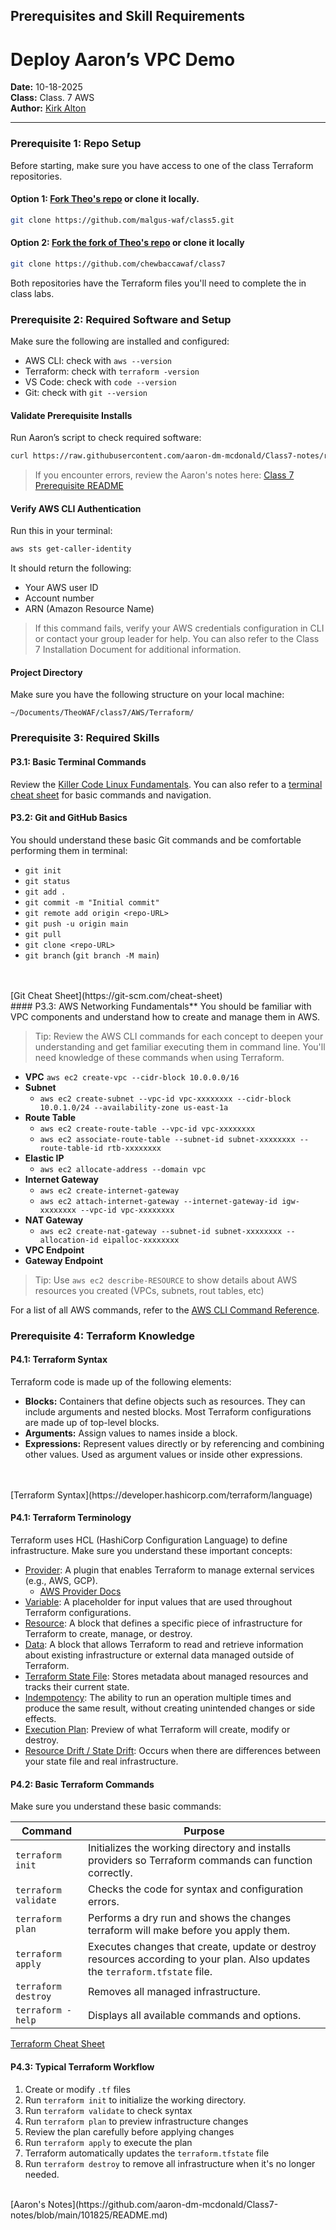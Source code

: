 ## Prerequisites and Skill Requirements

# Deploy Aaron’s VPC Demo
**Date:** 10-18-2025
<br>
**Class:** Class. 7 AWS
<br>
**Author:** [Kirk Alton](https://github.com/KirkAlton-Class7)

---
### Prerequisite 1: **Repo Setup**
Before starting, make sure you have access to one of the class Terraform repositories.  
#### Option 1: [Fork Theo's repo](https://github.com/malgus-waf/class5) or clone it locally.

```bash
git clone https://github.com/malgus-waf/class5.git
```

#### Option  2: [Fork the fork of Theo's repo](https://github.com/chewbaccawaf/class7) or clone it locally

```bash
git clone https://github.com/chewbaccawaf/class7
```

Both repositories have the Terraform files you'll need to complete the in class labs.

### Prerequisite 2: Required Software and Setup
Make sure the following are installed and configured:
- AWS CLI: check with `aws --version`
- Terraform: check with `terraform -version`
- VS Code: check with `code --version`
- Git: check with `git --version`

#### **Validate Prerequisite Installs**
Run Aaron’s script to check required software:

```bash
curl https://raw.githubusercontent.com/aaron-dm-mcdonald/Class7-notes/refs/heads/main/101825/check.sh | bash
```

> If you encounter errors, review the Aaron's notes here: [Class 7 Prerequisite README](https://github.com/KirkAlton-Class7/aaron_notes_class7/blob/main/101825/README.md#prereqs)

#### **Verify AWS CLI Authentication**
Run this in your terminal:

```bash
aws sts get-caller-identity
```

It should return the following:
- Your AWS user ID
- Account number
- ARN (Amazon Resource Name)

> If this command fails, verify your AWS credentials configuration in CLI or contact your group leader for help. You can also refer to the Class 7 Installation Document for additional information.

#### **Project Directory**

Make sure you have the following structure on your local machine:

```
~/Documents/TheoWAF/class7/AWS/Terraform/
```

### Prerequisite 3: Required Skills

#### P3.1: Basic Terminal Commands
Review the [Killer Code Linux Fundamentals](https://killercoda.com/pawelpiwosz/course/linuxFundamentals). You can also refer to a  [terminal cheat sheet](https://terminalcheatsheet.com/) for basic commands and navigation.

#### P3.2: Git and GitHub Basics
You should understand these basic Git commands and be comfortable performing them in terminal:
- `git init`
- `git status`
- `git add .`
- `git commit -m "Initial commit"`
- `git remote add origin <repo-URL>`
- `git push -u origin main`
- `git pull`
- `git clone <repo-URL>`
- `git branch` (`git branch -M main`)
<br>
<br> [Git Cheat Sheet](https://git-scm.com/cheat-sheet)
<br>
#### P3.3: AWS Networking Fundamentals**
You should be familiar with VPC components and understand how to create and manage them in AWS.

> Tip: Review the AWS CLI commands for each concept to deepen your understanding and get familiar executing them in command line. You'll need knowledge of these commands when using Terraform.

- **VPC**
`aws ec2 create-vpc --cidr-block 10.0.0.0/16`
- **Subnet**
	- `aws ec2 create-subnet --vpc-id vpc-xxxxxxxx --cidr-block 10.0.1.0/24 --availability-zone us-east-1a`
- **Route Table**
	-  `aws ec2 create-route-table --vpc-id vpc-xxxxxxxx`
	- `aws ec2 associate-route-table --subnet-id subnet-xxxxxxxx --route-table-id rtb-xxxxxxxx`
- **Elastic IP**
	- `aws ec2 allocate-address --domain vpc`
- **Internet Gateway**
	- `aws ec2 create-internet-gateway`
	- `aws ec2 attach-internet-gateway --internet-gateway-id igw-xxxxxxxx --vpc-id vpc-xxxxxxxx`
- **NAT Gateway**
	- `aws ec2 create-nat-gateway --subnet-id subnet-xxxxxxxx --allocation-id eipalloc-xxxxxxxx`
- **VPC Endpoint**
- **Gateway Endpoint**

>Tip: Use `aws ec2 describe-RESOURCE` to show details about AWS resources you created (VPCs, subnets, rout tables, etc)

For a list of all AWS commands, refer to the [AWS CLI Command Reference](https://docs.aws.amazon.com/cli/latest/reference/).

### Prerequisite 4: Terraform Knowledge
#### P4.1: Terraform Syntax
Terraform code is made up of the following elements:
- **Blocks:** Containers that define objects such as resources. They can include arguments and nested blocks. Most Terraform configurations are made up of top-level blocks.
- **Arguments:** Assign values to names inside a block.
- **Expressions:** Represent values directly or by referencing and combining other values. Used as argument values or inside other expressions.
<br>
<br>[Terraform Syntax](https://developer.hashicorp.com/terraform/language)

#### P4.1: Terraform Terminology
Terraform uses HCL (HashiCorp Configuration Language) to define infrastructure. Make sure you understand these important concepts:
- [Provider](https://developer.hashicorp.com/terraform/language/block/provider): A plugin that enables Terraform to manage external services (e.g., AWS, GCP).
	- [AWS Provider Docs](https://registry.terraform.io/providers/hashicorp/aws/latest/docs)
- [Variable](https://developer.hashicorp.com/terraform/language/block/variable): A placeholder for input values that are used throughout Terraform configurations.
- [Resource](https://developer.hashicorp.com/terraform/language/block/resource): A block that defines a specific piece of infrastructure for Terraform to create, manage, or destroy.
- [Data](https://developer.hashicorp.com/terraform/language/block/data): A block that allows Terraform to read and retrieve information about existing infrastructure or external data managed outside of Terraform.
- [Terraform State File](https://developer.hashicorp.com/terraform/language/state): Stores metadata about managed resources and tracks their current state.
- [Indempotency](https://www.computerlanguage.com/results.php?definition=indempotency): The ability to run an operation multiple times and produce the same result, without creating unintended changes or side effects.
- [Execution Plan](https://developer.hashicorp.com/terraform/cli/commands/plan): Preview of what Terraform will create, modify or destroy.
- [Resource Drift / State Drift](https://developer.hashicorp.com/terraform/tutorials/state/resource-drift): Occurs when there are differences between your state file and real infrastructure.
#### P4.2: Basic Terraform Commands
Make sure you understand these basic commands:

| Command              | Purpose                                                                                                                      |
| -------------------- | ---------------------------------------------------------------------------------------------------------------------------- |
| `terraform init`     | Initializes the working directory and installs providers so Terraform commands can function correctly.                       |
| `terraform validate` | Checks the code for syntax and configuration errors.                                                                         |
| `terraform plan`     | Performs a dry run and shows the changes terraform will make before you apply them.                                          |
| `terraform apply`    | Executes changes that create, update or destroy resources according to your plan. Also updates the `terraform.tfstate` file. |
| `terraform destroy`  | Removes all managed infrastructure.                                                                                          |
| `terraform -help`    | Displays all available commands and options.                                                                                 |
[Terraform Cheat Sheet](https://cheat-sheets.nth-root.nl/terraform-cheat-sheet.pdf)

#### P4.3: Typical Terraform Workflow
1. Create or modify `.tf` files
2. Run `terraform init` to initialize the working directory.
3. Run `terraform validate` to check syntax
4. Run `terraform plan` to preview infrastructure changes
5. Review the plan carefully before applying changes
6. Run `terraform apply` to execute the plan
7. Terraform automatically updates the `terraform.tfstate` file
8. Run `terraform destroy` to remove all infrastructure when it's no longer needed.
<br>
[Aaron's Notes](https://github.com/aaron-dm-mcdonald/Class7-notes/blob/main/101825/README.md)
